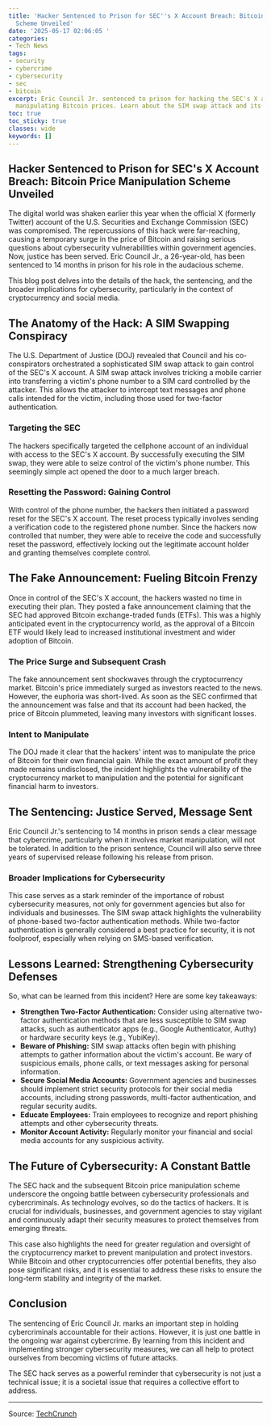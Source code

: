 ```yaml
---
title: 'Hacker Sentenced to Prison for SEC''s X Account Breach: Bitcoin Price Manipulation
  Scheme Unveiled'
date: '2025-05-17 02:06:05 '
categories:
- Tech News
tags:
- security
- cybercrime
- cybersecurity
- sec
- bitcoin
excerpt: Eric Council Jr. sentenced to prison for hacking the SEC's X account and
  manipulating Bitcoin prices. Learn about the SIM swap attack and its implications.
toc: true
toc_sticky: true
classes: wide
keywords: []
---
```


## Hacker Sentenced to Prison for SEC's X Account Breach: Bitcoin Price Manipulation Scheme Unveiled

The digital world was shaken earlier this year when the official X (formerly Twitter) account of the U.S. Securities and Exchange Commission (SEC) was compromised. The repercussions of this hack were far-reaching, causing a temporary surge in the price of Bitcoin and raising serious questions about cybersecurity vulnerabilities within government agencies. Now, justice has been served. Eric Council Jr., a 26-year-old, has been sentenced to 14 months in prison for his role in the audacious scheme.

This blog post delves into the details of the hack, the sentencing, and the broader implications for cybersecurity, particularly in the context of cryptocurrency and social media.

## The Anatomy of the Hack: A SIM Swapping Conspiracy

The U.S. Department of Justice (DOJ) revealed that Council and his co-conspirators orchestrated a sophisticated SIM swap attack to gain control of the SEC's X account. A SIM swap attack involves tricking a mobile carrier into transferring a victim's phone number to a SIM card controlled by the attacker. This allows the attacker to intercept text messages and phone calls intended for the victim, including those used for two-factor authentication.

### Targeting the SEC

The hackers specifically targeted the cellphone account of an individual with access to the SEC's X account. By successfully executing the SIM swap, they were able to seize control of the victim's phone number. This seemingly simple act opened the door to a much larger breach.

### Resetting the Password: Gaining Control

With control of the phone number, the hackers then initiated a password reset for the SEC's X account. The reset process typically involves sending a verification code to the registered phone number. Since the hackers now controlled that number, they were able to receive the code and successfully reset the password, effectively locking out the legitimate account holder and granting themselves complete control.

## The Fake Announcement: Fueling Bitcoin Frenzy

Once in control of the SEC's X account, the hackers wasted no time in executing their plan. They posted a fake announcement claiming that the SEC had approved Bitcoin exchange-traded funds (ETFs). This was a highly anticipated event in the cryptocurrency world, as the approval of a Bitcoin ETF would likely lead to increased institutional investment and wider adoption of Bitcoin.

### The Price Surge and Subsequent Crash

The fake announcement sent shockwaves through the cryptocurrency market. Bitcoin's price immediately surged as investors reacted to the news. However, the euphoria was short-lived. As soon as the SEC confirmed that the announcement was false and that its account had been hacked, the price of Bitcoin plummeted, leaving many investors with significant losses.

### Intent to Manipulate

The DOJ made it clear that the hackers' intent was to manipulate the price of Bitcoin for their own financial gain. While the exact amount of profit they made remains undisclosed, the incident highlights the vulnerability of the cryptocurrency market to manipulation and the potential for significant financial harm to investors.

## The Sentencing: Justice Served, Message Sent

Eric Council Jr.'s sentencing to 14 months in prison sends a clear message that cybercrime, particularly when it involves market manipulation, will not be tolerated. In addition to the prison sentence, Council will also serve three years of supervised release following his release from prison.

### Broader Implications for Cybersecurity

This case serves as a stark reminder of the importance of robust cybersecurity measures, not only for government agencies but also for individuals and businesses. The SIM swap attack highlights the vulnerability of phone-based two-factor authentication methods. While two-factor authentication is generally considered a best practice for security, it is not foolproof, especially when relying on SMS-based verification.

## Lessons Learned: Strengthening Cybersecurity Defenses

So, what can be learned from this incident? Here are some key takeaways:

*   **Strengthen Two-Factor Authentication:** Consider using alternative two-factor authentication methods that are less susceptible to SIM swap attacks, such as authenticator apps (e.g., Google Authenticator, Authy) or hardware security keys (e.g., YubiKey).
*   **Beware of Phishing:** SIM swap attacks often begin with phishing attempts to gather information about the victim's account. Be wary of suspicious emails, phone calls, or text messages asking for personal information.
*   **Secure Social Media Accounts:** Government agencies and businesses should implement strict security protocols for their social media accounts, including strong passwords, multi-factor authentication, and regular security audits.
*   **Educate Employees:** Train employees to recognize and report phishing attempts and other cybersecurity threats.
*   **Monitor Account Activity:** Regularly monitor your financial and social media accounts for any suspicious activity.

## The Future of Cybersecurity: A Constant Battle

The SEC hack and the subsequent Bitcoin price manipulation scheme underscore the ongoing battle between cybersecurity professionals and cybercriminals. As technology evolves, so do the tactics of hackers. It is crucial for individuals, businesses, and government agencies to stay vigilant and continuously adapt their security measures to protect themselves from emerging threats.

This case also highlights the need for greater regulation and oversight of the cryptocurrency market to prevent manipulation and protect investors. While Bitcoin and other cryptocurrencies offer potential benefits, they also pose significant risks, and it is essential to address these risks to ensure the long-term stability and integrity of the market.

## Conclusion

The sentencing of Eric Council Jr. marks an important step in holding cybercriminals accountable for their actions. However, it is just one battle in the ongoing war against cybercrime. By learning from this incident and implementing stronger cybersecurity measures, we can all help to protect ourselves from becoming victims of future attacks.

The SEC hack serves as a powerful reminder that cybersecurity is not just a technical issue; it is a societal issue that requires a collective effort to address.

---

Source: [TechCrunch](https://techcrunch.com/2025/05/16/us-man-who-hacked-secs-x-account-to-spike-bitcoin-price-sentenced-to-prison/)